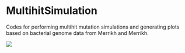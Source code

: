 # MultihitSimulation
Codes for performing multihit mutation simulations and generating plots based on bacterial genome data from Merrikh and Merrikh.

![](img/hsmut_sites_50strains_100_SMALLER.png)
